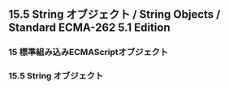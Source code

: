 15.5 String オブジェクト / String Objects / Standard ECMA-262 5.1 Edition
-------------------------------------------------------------------------

### 15 標準組み込みECMAScriptオブジェクト

### 15.5 String オブジェクト
